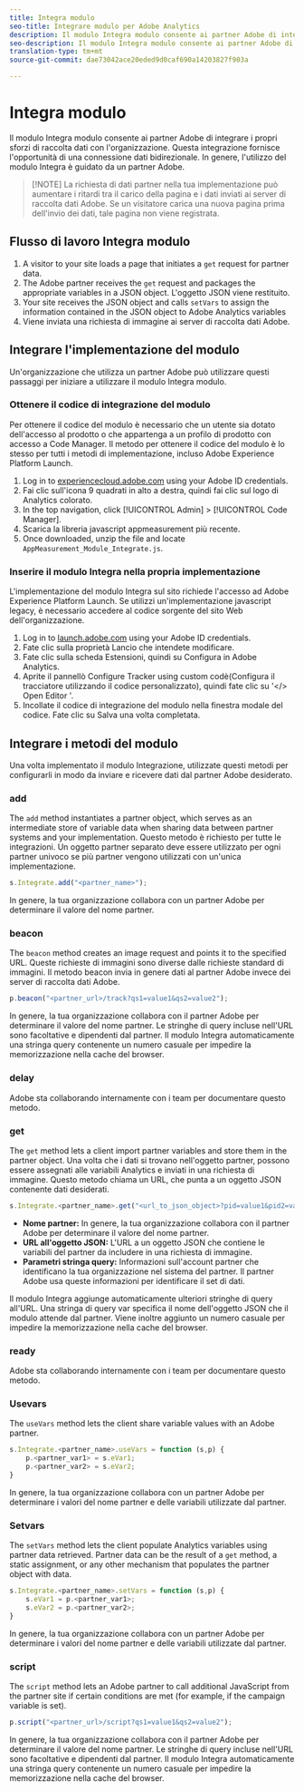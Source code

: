 ```yaml
---
title: Integra modulo
seo-title: Integrare modulo per Adobe Analytics
description: Il modulo Integra modulo consente ai partner Adobe di integrare i propri sforzi di raccolta dati con l'organizzazione.
seo-description: Il modulo Integra modulo consente ai partner Adobe di integrare i propri sforzi di raccolta dati con l'organizzazione.
translation-type: tm+mt
source-git-commit: dae73042ace20eded9d0caf690a14203827f903a

---
```



# Integra modulo

Il modulo Integra modulo consente ai partner Adobe di integrare i propri sforzi di raccolta dati con l'organizzazione. Questa integrazione fornisce l'opportunità di una connessione dati bidirezionale. In genere, l'utilizzo del modulo Integra è guidato da un partner Adobe.

> [!NOTE] La richiesta di dati partner nella tua implementazione può aumentare i ritardi tra il carico della pagina e i dati inviati ai server di raccolta dati Adobe. Se un visitatore carica una nuova pagina prima dell'invio dei dati, tale pagina non viene registrata.

## Flusso di lavoro Integra modulo

1. A visitor to your site loads a page that initiates a `get` request for partner data.
2. The Adobe partner receives the `get` request and packages the appropriate variables in a JSON object. L'oggetto JSON viene restituito.
3. Your site receives the JSON object and calls `setVars` to assign the information contained in the JSON object to Adobe Analytics variables
4. Viene inviata una richiesta di immagine ai server di raccolta dati Adobe.

## Integrare l'implementazione del modulo

Un'organizzazione che utilizza un partner Adobe può utilizzare questi passaggi per iniziare a utilizzare il modulo Integra modulo.

### Ottenere il codice di integrazione del modulo

Per ottenere il codice del modulo è necessario che un utente sia dotato dell'accesso al prodotto o che appartenga a un profilo di prodotto con accesso a Code Manager. Il metodo per ottenere il codice del modulo è lo stesso per tutti i metodi di implementazione, incluso Adobe Experience Platform Launch.

1. Log in to [experiencecloud.adobe.com](https://experiencecloud.adobe.com) using your Adobe ID credentials.
1. Fai clic sull'icona 9 quadrati in alto a destra, quindi fai clic sul logo di Analytics colorato.
1. In the top navigation, click [!UICONTROL Admin] &gt; [!UICONTROL Code Manager].
1. Scarica la libreria javascript appmeasurement più recente.
1. Once downloaded, unzip the file and locate `AppMeasurement_Module_Integrate.js`.

### Inserire il modulo Integra nella propria implementazione

L'implementazione del modulo Integra sul sito richiede l'accesso ad Adobe Experience Platform Launch. Se utilizzi un'implementazione javascript legacy, è necessario accedere al codice sorgente del sito Web dell'organizzazione.

1. Log in to [launch.adobe.com](https://launch.adobe.com) using your Adobe ID credentials.
2. Fate clic sulla proprietà Lancio che intendete modificare.
3. Fate clic sulla scheda Estensioni, quindi su Configura in Adobe Analytics.
4. Aprite il pannellò Configure Tracker using custom codè(Configura il tracciatore utilizzando il codice personalizzato), quindi fate clic su '&lt;/&gt; Open Editor '.
5. Incollate il codice di integrazione del modulo nella finestra modale del codice. Fate clic su Salva una volta completata.

## Integrare i metodi del modulo

Una volta implementato il modulo Integrazione, utilizzate questi metodi per configurarli in modo da inviare e ricevere dati dal partner Adobe desiderato.

### add

The `add` method instantiates a partner object, which serves as an intermediate store of variable data when sharing data between partner systems and your implementation. Questo metodo è richiesto per tutte le integrazioni. Un oggetto partner separato deve essere utilizzato per ogni partner univoco se più partner vengono utilizzati con un'unica implementazione.

```JavaScript
s.Integrate.add("<partner_name>");
```

In genere, la tua organizzazione collabora con un partner Adobe per determinare il valore del nome partner.

### beacon

The `beacon` method creates an image request and points it to the specified URL. Queste richieste di immagini sono diverse dalle richieste standard di immagini. Il metodo beacon invia in genere dati al partner Adobe invece dei server di raccolta dati Adobe.

```JavaScript
p.beacon("<partner_url>/track?qs1=value1&qs2=value2");
```

In genere, la tua organizzazione collabora con il partner Adobe per determinare il valore del nome partner. Le stringhe di query incluse nell'URL sono facoltative e dipendenti dal partner. Il modulo Integra automaticamente una stringa query contenente un numero casuale per impedire la memorizzazione nella cache del browser.

### delay

Adobe sta collaborando internamente con i team per documentare questo metodo.

### get

The `get` method lets a client import partner variables and store them in the partner object. Una volta che i dati si trovano nell'oggetto partner, possono essere assegnati alle variabili Analytics e inviati in una richiesta di immagine. Questo metodo chiama un URL, che punta a un oggetto JSON contenente dati desiderati.

```JavaScript
s.Integrate.<partner_name>.get("<url_to_json_object>?pid=value1&pid2=value2");
```

* **Nome partner:** In genere, la tua organizzazione collabora con il partner Adobe per determinare il valore del nome partner.
* **URL all'oggetto JSON:** L'URL a un oggetto JSON che contiene le variabili del partner da includere in una richiesta di immagine.
* **Parametri stringa query:** Informazioni sull'account partner che identificano la tua organizzazione nel sistema del partner. Il partner Adobe usa queste informazioni per identificare il set di dati.

Il modulo Integra aggiunge automaticamente ulteriori stringhe di query all'URL. Una stringa di query var specifica il nome dell'oggetto JSON che il modulo attende dal partner. Viene inoltre aggiunto un numero casuale per impedire la memorizzazione nella cache del browser.

### ready

Adobe sta collaborando internamente con i team per documentare questo metodo.

### Usevars

The `useVars` method lets the client share variable values with an Adobe partner.

```JavaScript
s.Integrate.<partner_name>.useVars = function (s,p) {
    p.<partner_var1> = s.eVar1;
    p.<partner_var2> = s.eVar2;
}
```

In genere, la tua organizzazione collabora con un partner Adobe per determinare i valori del nome partner e delle variabili utilizzate dal partner.

### Setvars

The `setVars` method lets the client populate Analytics variables using partner data retrieved. Partner data can be the result of a `get` method, a static assignment, or any other mechanism that populates the partner object with data.

```JavaScript
s.Integrate.<partner_name>.setVars = function (s,p) {
    s.eVar1 = p.<partner_var1>;
    s.eVar2 = p.<partner_var2>;
}
```

In genere, la tua organizzazione collabora con un partner Adobe per determinare i valori del nome partner e delle variabili utilizzate dal partner.

### script

The `script` method lets an Adobe partner to call additional JavaScript from the partner site if certain conditions are met (for example, if the campaign variable is set).

```JavaScript
p.script("<partner_url>/script?qs1=value1&qs2=value2");
```

In genere, la tua organizzazione collabora con il partner Adobe per determinare il valore del nome partner. Le stringhe di query incluse nell'URL sono facoltative e dipendenti dal partner. Il modulo Integra automaticamente una stringa query contenente un numero casuale per impedire la memorizzazione nella cache del browser.
